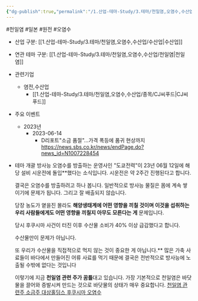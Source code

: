 ```yaml
---
{"dg-publish":true,"permalink":"/1.산업-테마-Study/3.테마/천일염,오염수,수산업/일본 원전 오염수/","created":"2024-11-20T21:02:29.959+09:00","updated":"2025-06-26T17:39:30.605+09:00"}
---
```


#천일염 #일본 #원전 #오염수


- 산업 구분: [[1.산업-테마-Study/3.테마/천일염,오염수,수산업/수산업\|수산업]]


- 연관 테마 구분: [[1.산업-테마-Study/3.테마/천일염,오염수,수산업/천일염\|천일염]]


- 관련기업
	- 염전,수산업
		- [[1.산업-테마-Study/3.테마/천일염,오염수,수산업/종목/CJ씨푸드\|CJ씨푸드]]



- 주요 이벤트
	- 2023년
		- 2023-06-14
			- D리포트"소금 품절"…가격 폭등에 품귀 현상까지  https://news.sbs.co.kr/news/endPage.do?news_id=N1007228454


- 테마 개괄
	방사능 오염수를 방출하는 운영사인 "도쿄전력"이 23년 06월 12일에 해당 설비 시운전에 돌입**했다는 소식입니다. 시운전은 약 2주간 진행된다고 합니다.
	
	결국은 오염수를 방출하려고 하나 봅니다. 일반적으로 방사능 물질은 몸에 계속 쌓이기에 문제가 됩니다. 그리고 잘 배출되지 않습니다.
	
	당장 농도가 옅을진 몰라도 **해양생태계에 어떤 영향을 끼칠 것이며 이것을 섭취하는 우리 사람들에게도 어떤 영향을 끼칠지 아무도 모른다는 게** 문제입니다.
	
	당시 후쿠시마 사건이 터진 이후 수산물 소비가 40% 이상 급감했다고 합니다. 
	
	수산물만이 문제가 아닙니다.
	
	또 우리가 수산물을 직접적으로 먹지 않는 것이 중요한 게 아닙니다.** 많은 가축 사료들이 바다에서 만들어진 어류 사료를 먹기 때문에 결국은 전반적으로 방사능에 노출될 수밖에 없다는 것입니다
	
	이렇기에 지금 **천일염 관련 주가 꿈틀**대고 있습니다. 가장 기본적으로 천일염은 바닷물을 끌어와 증발시켜 만드는 것으로 바닷물의 상태가 매우 중요합니다.
	[천일염 관련주 소금주 대상홀딩스 후쿠시마 오염수](https://blog.naver.com/bss2062/223127185161)